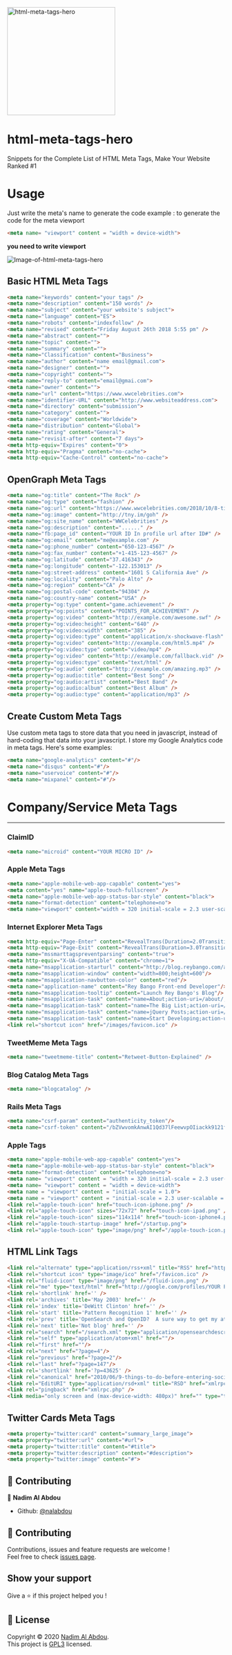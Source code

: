 <img src="icon.png" alt=" html-meta-tags-hero" width="250" height="250">

# html-meta-tags-hero


Snippets for the Complete List of HTML Meta Tags, Make Your Website Ranked #1

# Usage 
Just write the meta's name to generate the code example :
to generate the code for the meta viewport

```html
<meta name= "viewport" content = "width = device-width">
```
**you need to write viewport**

![Image-of-html-meta-tags-hero](images/image.png)

## Basic HTML Meta Tags

```html
<meta name="keywords" content="your tags" />
<meta name="description" content="150 words" />
<meta name="subject" content="your website's subject">
<meta name="language" content="ES">
<meta name="robots" content="indexfollow" />
<meta name="revised" content="Friday August 26th 2018 5:55 pm" />
<meta name="abstract" content="">
<meta name="topic" content="">
<meta name="summary" content="">
<meta name="Classification" content="Business">
<meta name="author" content="name email@gmail.com">
<meta name="designer" content="">
<meta name="copyright" content="">
<meta name="reply-to" content="email@gmai.com">
<meta name="owner" content="">
<meta name="url" content="https://www.wwcelebrities.com">
<meta name="identifier-URL" content="http://www.websiteaddress.com">
<meta name="directory" content="submission">
<meta name="category" content="">
<meta name="coverage" content="Worldwide">
<meta name="distribution" content="Global">
<meta name="rating" content="General">
<meta name="revisit-after" content="7 days">
<meta http-equiv="Expires" content="0">
<meta http-equiv="Pragma" content="no-cache">
<meta http-equiv="Cache-Control" content="no-cache">
```
## OpenGraph Meta Tags

```html
<meta name="og:title" content="The Rock" />
<meta name="og:type" content="fashion" />
<meta name="og:url" content="https://www.wwcelebrities.com/2018/10/8-tips-fashion-help.html" />
<meta name="og:image" content="http://tny.im/goh" />
<meta name="og:site_name" content="WWCelebrities" />
<meta name="og:description" content="......" />
<meta name="fb:page_id" content="YOUR ID In profile url after ID#" />
<meta name="og:email" content="me@example.com" />
<meta name="og:phone_number" content="650-123-4567" />
<meta name="og:fax_number" content="+1-415-123-4567" />
<meta name="og:latitude" content="37.416343" />
<meta name="og:longitude" content="-122.153013" />
<meta name="og:street-address" content="1601 S California Ave" />
<meta name="og:locality" content="Palo Alto" />
<meta name="og:region" content="CA" />
<meta name="og:postal-code" content="94304" />
<meta name="og:country-name" content="USA" />
<meta property="og:type" content="game.achievement" />
<meta property="og:points" content="POINTS_FOR_ACHIEVEMENT" />
<meta property="og:video" content="http://example.com/awesome.swf" />
<meta property="og:video:height" content="640" />
<meta property="og:video:width" content="385" />
<meta property="og:video:type" content="application/x-shockwave-flash" />
<meta property="og:video" content="http://example.com/html5.mp4" />
<meta property="og:video:type" content="video/mp4" />
<meta property="og:video" content="http://example.com/fallback.vid" />
<meta property="og:video:type" content="text/html" />
<meta property="og:audio" content="http://example.com/amazing.mp3" />
<meta property="og:audio:title" content="Best Song" />
<meta property="og:audio:artist" content="Best Band" />
<meta property="og:audio:album" content="Best Album" />
<meta property="og:audio:type" content="application/mp3" />
```
## Create Custom Meta Tags
Use custom meta tags to store data that you need in javascript, instead of hard-coding that data into your javascript. I store my Google Analytics code in meta tags. Here's some examples:
```html
<meta name="google-analytics" content="#"/>
<meta name="disqus" content="#"/>
<meta name="uservoice" content="#"/>
<meta name="mixpanel" content="#"/>
```
# Company/Service Meta Tags 
<hr>

### ClaimID
```html
<meta name="microid" content="YOUR MICRO ID" />
```
### Apple Meta Tags
```html
<meta name="apple-mobile-web-app-capable" content="yes">
<meta content="yes" name="apple-touch-fullscreen" />
<meta name="apple-mobile-web-app-status-bar-style" content="black">
<meta name="format-detection" content="telephone=no">
<meta name="viewport" content="width = 320 initial-scale = 2.3 user-scalable = no">
```
### Internet Explorer Meta Tags
```html 
<meta http-equiv="Page-Enter" content="RevealTrans(Duration=2.0Transition=2)" />
<meta http-equiv="Page-Exit" content="RevealTrans(Duration=3.0Transition=12)" />
<meta name="mssmarttagspreventparsing" content="true">
<meta http-equiv="X-UA-Compatible" content="chrome=1">
<meta name="msapplication-starturl" content="http://blog.reybango.com/about/"/>
<meta name="msapplication-window" content="width=800;height=600"/>
<meta name="msapplication-navbutton-color" content="red"/>
<meta name="application-name" content="Rey Bango Front-end Developer"/>
<meta name="msapplication-tooltip" content="Launch Rey Bango's Blog"/>
<meta name="msapplication-task" content="name=About;action-uri=/about/;icon-uri=/images/about.ico" />
<meta name="msapplication-task" content="name=The Big List;action-uri=/the-big-list-of-javascript-css-and-html-development-tools-libraries-projects-and-books/;icon-uri=/images/list_links.ico" />
<meta name="msapplication-task" content="name=jQuery Posts;action-uri=/category/jquery/;icon-uri=/images/jquery.ico" />
<meta name="msapplication-task" content="name=Start Developing;action-uri=/category/javascript/;icon-uri=/images/script.ico" />
<link rel="shortcut icon" href="/images/favicon.ico" />
```
### TweetMeme Meta Tags
```html
<meta name="tweetmeme-title" content="Retweet-Button-Explained" />
```
### Blog Catalog Meta Tags
```html
<meta name="blogcatalog" />
```
### Rails Meta Tags
```html
<meta name="csrf-param" content="authenticity_token"/>
<meta name="csrf-token" content="/bZVwvomkAnwAI1Qd37lFeewvpOIiackk9121fFwWwc="/>
```
### Apple Tags
```html
<meta name="apple-mobile-web-app-capable" content="yes">
<meta name="apple-mobile-web-app-status-bar-style" content="black">
<meta name="format-detection" content="telephone=no">
<meta name= "viewport" content = "width = 320 initial-scale = 2.3 user-scalable = no">
<meta name= "viewport" content = "width = device-width">
<meta name = "viewport" content = "initial-scale = 1.0">
<meta name = "viewport" content = "initial-scale = 2.3 user-scalable = no">
<link rel="apple-touch-icon" href="touch-icon-iphone.png" />
<link rel="apple-touch-icon" sizes="72x72" href="touch-icon-ipad.png" />
<link rel="apple-touch-icon" sizes="114x114" href="touch-icon-iphone4.png" />
<link rel="apple-touch-startup-image" href="/startup.png">
<link rel="apple-touch-icon" type="image/png" href="/apple-touch-icon.png" />
```
## HTML Link Tags
```html
<link rel="alternate" type="application/rss+xml" title="RSS" href="http://feeds.feedburner.com" />
<link rel="shortcut icon" type="image/ico" href="/favicon.ico" />
<link rel="fluid-icon" type="image/png" href="/fluid-icon.png" />
<link rel="me" type="text/html" href="http://google.com/profiles/YOUR PROFILE NAME"/>
<link rel='shortlink' href='' />
<link rel='archives' title='May 2003' href='' />
<link rel='index' title='DeWitt Clinton' href='' />
<link rel='start' title='Pattern Recognition 1' href='' />
<link rel='prev' title='OpenSearch and OpenID?  A sure way to get my attention.' href='' />
<link rel='next' title='Not blog' href='' />
<link rel="search" href="/search.xml" type="application/opensearchdescription+xml" title="Viatropos" />
<link rel="self" type="application/atom+xml" href=""/>
<link rel="first" href=""/>
<link rel="next" href="?page=4"/>
<link rel="previous" href="?page=2"/>
<link rel="last" href="?page=147"/>
<link rel='shortlink' href='?p=43625' />
<link rel="canonical" href="2010/06/9-things-to-do-before-entering-social-media.html" />
<link rel="EditURI" type="application/rsd+xml" title="RSD" href="xmlrpc.php?rsd" />
<link rel="pingback" href="xmlrpc.php" />
<link media="only screen and (max-device-width: 480px)" href="" type="text/css" rel="stylesheet" />
```
## Twitter Cards Meta Tags
``` html
<meta property="twitter:card" content="summary_large_image">
<meta property="twitter:url" content="#url">
<meta property="twitter:title" content="#title">
<meta property="twitter:description" content="#description">
<meta property="twitter:image" content="#">
```

## 🤝 Contributing

👤 **Nadim Al Abdou**

* Github: [@nalabdou](https://github.com/nalabdou)

## 🤝 Contributing

Contributions, issues and feature requests are welcome !<br />Feel free to check [issues page](https://github.com/nalabdou/Symfony-code-snippets/issues).

## Show your support

Give a ⭐️ if this project helped you !

## 📝 License

Copyright © 2020 [Nadim Al Abdou](https://github.com/nalabdou).<br />
This project is [GPL3](https://github.com/nalabdou/html-meta-tags-hero/blob/master/LICENSE) licensed.